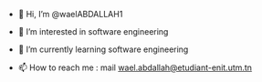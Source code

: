 - 👋 Hi, I’m @waelABDALLAH1
- 👀 I’m interested in software engineering 
- 🌱 I’m currently learning software engineering 

- 📫 How to reach me : mail wael.abdallah@etudiant-enit.utm.tn

<!---
waelABDALLAH1/waelABDALLAH1 is a ✨ special ✨ repository because its `README.md` (this file) appears on your GitHub profile.
You can click the Preview link to take a look at your changes.
--->
